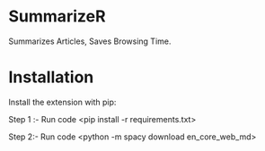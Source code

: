 # SummarizeR

Summarizes Articles, Saves Browsing Time.

# Installation

Install the extension with pip:

Step 1 :- Run code <pip install -r requirements.txt>

Step 2:- Run code <python -m spacy download en_core_web_md>
  
